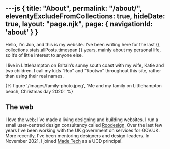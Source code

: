 ---js
{
  title: "About",
  permalink: "/about/",
  eleventyExcludeFromCollections: true,
  hideDate: true,
  layout: "page.njk",
  page: {
    navigationId: 'about'
  }
}
---
Hello, I’m Jon, and this is my website. I’ve been writing here for the last {{ collections.stats.allPosts.timespan }} years, mainly about my personal life, so it’s of little interest to anyone else. 

I live in Littlehampton on Britain’s sunny south coast with my wife, Katie and two children. I call my kids “Roo” and “Rootwo” throughout this site, rather than using their real names.

{% figure '/images/family-photo.jpeg', 'Me and my family on Littlehampton beach, Christmas day 2020.' %}

## The web
I love the web; I’ve made a living designing and building websites. I run a small user-centred design consultancy called [Roodesign](https://roodesign.co.uk). Over the last few years I've been working with the UK government on services for GOV.UK. More recently, I've been mentoring designers and design-leaders. In November 2021, I joined [Made Tech](https://www.madetech.com/) as a UCD principal.
